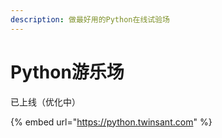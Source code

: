```yaml
---
description: 做最好用的Python在线试验场
---
```


# Python游乐场

已上线（优化中）

{% embed url="https://python.twinsant.com" %}
